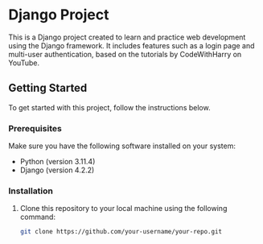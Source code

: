 # Django Project

This is a Django project created to learn and practice web development using the Django framework. It includes features such as a login page and multi-user authentication, based on the tutorials by CodeWithHarry on YouTube.

## Getting Started

To get started with this project, follow the instructions below.

### Prerequisites

Make sure you have the following software installed on your system:

- Python (version 3.11.4)
- Django (version 4.2.2)

### Installation

1. Clone this repository to your local machine using the following command:

   ```bash
   git clone https://github.com/your-username/your-repo.git
